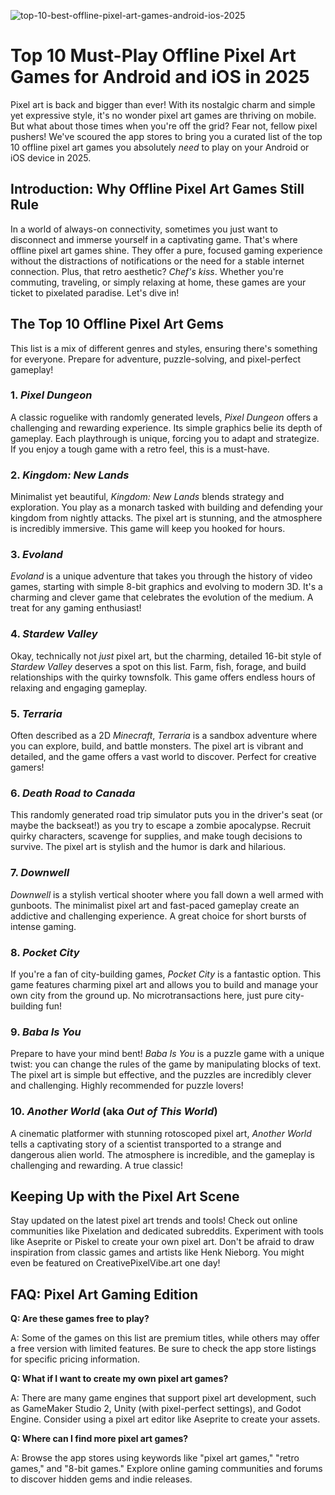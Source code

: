 ![top-10-best-offline-pixel-art-games-android-ios-2025](https://images.pexels.com/photos/2728255/pexels-photo-2728255.jpeg?auto=compress&cs=tinysrgb&fit=crop&h=627&w=1200)

# Top 10 Must-Play Offline Pixel Art Games for Android and iOS in 2025

Pixel art is back and bigger than ever! With its nostalgic charm and simple yet expressive style, it's no wonder pixel art games are thriving on mobile. But what about those times when you're off the grid? Fear not, fellow pixel pushers! We've scoured the app stores to bring you a curated list of the top 10 offline pixel art games you absolutely *need* to play on your Android or iOS device in 2025.

## Introduction: Why Offline Pixel Art Games Still Rule

In a world of always-on connectivity, sometimes you just want to disconnect and immerse yourself in a captivating game. That's where offline pixel art games shine. They offer a pure, focused gaming experience without the distractions of notifications or the need for a stable internet connection. Plus, that retro aesthetic? *Chef's kiss*. Whether you're commuting, traveling, or simply relaxing at home, these games are your ticket to pixelated paradise. Let's dive in!

## The Top 10 Offline Pixel Art Gems

This list is a mix of different genres and styles, ensuring there's something for everyone. Prepare for adventure, puzzle-solving, and pixel-perfect gameplay!

### 1. *Pixel Dungeon*

A classic roguelike with randomly generated levels, *Pixel Dungeon* offers a challenging and rewarding experience. Its simple graphics belie its depth of gameplay. Each playthrough is unique, forcing you to adapt and strategize. If you enjoy a tough game with a retro feel, this is a must-have.

### 2. *Kingdom: New Lands*

Minimalist yet beautiful, *Kingdom: New Lands* blends strategy and exploration. You play as a monarch tasked with building and defending your kingdom from nightly attacks. The pixel art is stunning, and the atmosphere is incredibly immersive. This game will keep you hooked for hours.

### 3. *Evoland*

*Evoland* is a unique adventure that takes you through the history of video games, starting with simple 8-bit graphics and evolving to modern 3D. It's a charming and clever game that celebrates the evolution of the medium. A treat for any gaming enthusiast!

### 4. *Stardew Valley*

Okay, technically not *just* pixel art, but the charming, detailed 16-bit style of *Stardew Valley* deserves a spot on this list. Farm, fish, forage, and build relationships with the quirky townsfolk. This game offers endless hours of relaxing and engaging gameplay.

### 5. *Terraria*

Often described as a 2D *Minecraft*, *Terraria* is a sandbox adventure where you can explore, build, and battle monsters. The pixel art is vibrant and detailed, and the game offers a vast world to discover. Perfect for creative gamers!

### 6. *Death Road to Canada*

This randomly generated road trip simulator puts you in the driver's seat (or maybe the backseat!) as you try to escape a zombie apocalypse. Recruit quirky characters, scavenge for supplies, and make tough decisions to survive. The pixel art is stylish and the humor is dark and hilarious.

### 7. *Downwell*

*Downwell* is a stylish vertical shooter where you fall down a well armed with gunboots. The minimalist pixel art and fast-paced gameplay create an addictive and challenging experience. A great choice for short bursts of intense gaming.

### 8. *Pocket City*

If you're a fan of city-building games, *Pocket City* is a fantastic option. This game features charming pixel art and allows you to build and manage your own city from the ground up. No microtransactions here, just pure city-building fun!

### 9. *Baba Is You*

Prepare to have your mind bent! *Baba Is You* is a puzzle game with a unique twist: you can change the rules of the game by manipulating blocks of text. The pixel art is simple but effective, and the puzzles are incredibly clever and challenging. Highly recommended for puzzle lovers!

### 10. *Another World* (aka *Out of This World*)

A cinematic platformer with stunning rotoscoped pixel art, *Another World* tells a captivating story of a scientist transported to a strange and dangerous alien world. The atmosphere is incredible, and the gameplay is challenging and rewarding. A true classic!

## Keeping Up with the Pixel Art Scene

Stay updated on the latest pixel art trends and tools! Check out online communities like Pixelation and dedicated subreddits. Experiment with tools like Aseprite or Piskel to create your own pixel art. Don't be afraid to draw inspiration from classic games and artists like Henk Nieborg. You might even be featured on CreativePixelVibe.art one day!

## FAQ: Pixel Art Gaming Edition

**Q: Are these games free to play?**

A: Some of the games on this list are premium titles, while others may offer a free version with limited features. Be sure to check the app store listings for specific pricing information.

**Q: What if I want to create my own pixel art games?**

A: There are many game engines that support pixel art development, such as GameMaker Studio 2, Unity (with pixel-perfect settings), and Godot Engine. Consider using a pixel art editor like Aseprite to create your assets.

**Q: Where can I find more pixel art games?**

A: Browse the app stores using keywords like "pixel art games," "retro games," and "8-bit games." Explore online gaming communities and forums to discover hidden gems and indie releases.
